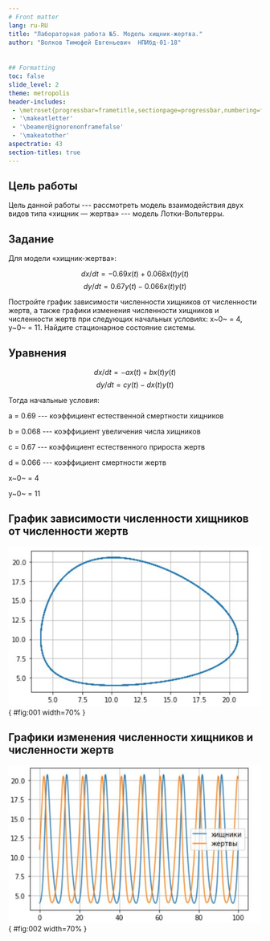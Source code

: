 ```yaml
---
# Front matter
lang: ru-RU
title: "Лабораторная работа №5. Модель хищник-жертва."
author: "Волков Тимофей Евгеньевич  НПИбд-01-18"


## Formatting
toc: false
slide_level: 2
theme: metropolis
header-includes: 
 - \metroset{progressbar=frametitle,sectionpage=progressbar,numbering=fraction}
 - '\makeatletter'
 - '\beamer@ignorenonframefalse'
 - '\makeatother'
aspectratio: 43
section-titles: true
---
```


## Цель работы

Цель данной работы --- рассмотреть модель взаимодействия двух видов типа 
«хищник — жертва» --- модель Лотки-Вольтерры.

## Задание

Для модели «хищник-жертва»:

$$
dx/dt = -0.69x(t) + 0.068x(t)y(t) 
$$
$$
dy/dt = 0.67y(t) - 0.066x(t)y(t)
$$

Постройте график зависимости численности хищников от численности жертв,
а также графики изменения численности хищников и численности жертв при
следующих начальных условиях:
x~0~ = 4, y~0~ = 11. Найдите стационарное
состояние системы.

## Уравнения

$$
dx/dt = -ax(t) + bx(t)y(t) 
$$
$$
dy/dt = cy(t) - dx(t)y(t)
$$

Тогда начальные условия:

a = 0.69 --- коэффициент естественной смертности хищников

b = 0.068 --- коэффициент увеличения числа хищников 

c = 0.67 --- коэффициент естественного прироста жертв

d = 0.066 --- коэффициент смертности жертв 

x~0~ = 4 

y~0~ = 11

## График зависимости численности хищников от численности жертв

![График зависимости численности хищников от численности жертв](image/4.jpg){ #fig:001 width=70% }

## Графики изменения численности хищников и численности жертв

![Графики изменения численности хищников и численности жертв](image/5.jpg){ #fig:002 width=70% }
